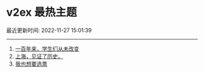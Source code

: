 # v2ex 最热主题

最近更新时间: 2022-11-27 15:01:39

--- 
1. [一百年来，学生们从未改变](https://www.v2ex.com/t/898195) 
2. [上海，见证了历史。](https://www.v2ex.com/t/898212) 
3. [我也想要选票](https://www.v2ex.com/t/898218) 
